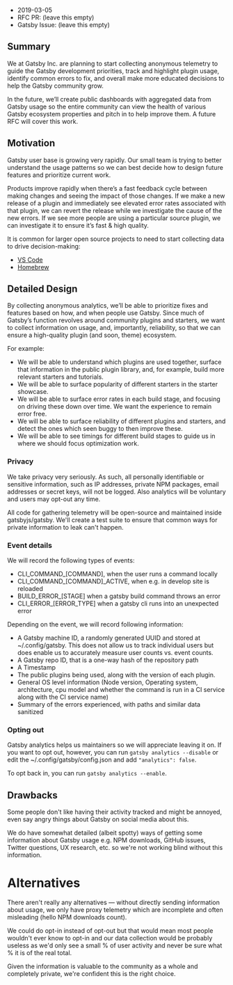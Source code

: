 - 2019-03-05
- RFC PR: (leave this empty)
- Gatsby Issue: (leave this empty)

## Summary
We at Gatsby Inc. are planning to start collecting anonymous telemetry to guide the Gatsby development priorities, track and highlight plugin usage, identify common errors to fix, and overall make more educated decisions to help the Gatsby community grow.

In the future, we’ll create public dashboards with aggregated data from Gatsby usage so the entire community can view the health of various Gatsby ecosystem properties and pitch in to help improve them. A future RFC will cover this work.

## Motivation
Gatsby user base is growing very rapidly. Our small team is trying to better understand the usage patterns so we can best decide how to design future features and prioritize current work.

Products improve rapidly when there’s a fast feedback cycle between making changes and seeing the impact of those changes. If we make a new release of a plugin and immediately see elevated error rates associated with that plugin, we can revert the release while we investigate the cause of the new errors. If we see more people are using a particular source plugin, we can investigate it to ensure it’s fast & high quality.

It is common for larger open source projects to need to start collecting data to drive decision-making:

- [VS Code](https://code.visualstudio.com/docs/supporting/FAQ#_gdpr-and-vs-code)
- [Homebrew](https://docs.brew.sh/Analytics)

## Detailed Design
By collecting anonymous analytics, we’ll be able to prioritize fixes and features based on how, and when people use Gatsby. Since much of Gatsby’s function revolves around community plugins and starters, we want to collect information on usage, and, importantly, reliability, so that we can ensure a high-quality plugin (and soon, theme) ecosystem.

For example:
* We will be able to understand which plugins are used together, surface that information in the public plugin library, and, for example, build more relevant starters and tutorials.
* We will be able to surface popularity of different starters in the starter showcase.
* We will be able to surface error rates in each build stage, and focusing on driving these down over time. We want the experience to remain error free.
* We will be able to surface reliability of different plugins and starters, and detect the ones which seen buggy to then improve these.
* We will be able to see timings for different build stages to guide us in where we should focus optimization work.

### Privacy
We take privacy very seriously. As such, all personally identifiable or sensitive information, such as IP addresses, private NPM packages, email addresses or secret keys, will not be logged. Also analytics will be voluntary and users may opt-out any time.

All code for gathering telemetry will be open-source and maintained inside gatsbyjs/gatsby. We'll create a test suite to ensure that common ways for private information to leak can't happen.

### Event details
We will record the following types of events:
* CLI_COMMAND_[COMMAND], when the user runs a command locally
* CLI_COMMAND_[COMMAND]_ACTIVE, when e.g. in develop site is reloaded
* BUILD_ERROR_[STAGE] when a gatsby build command throws an error
* CLI_ERROR_[ERROR_TYPE] when a gatsby cli runs into an unexpected error

Depending on the event, we will record following information:

* A Gatsby machine ID, a randomly generated UUID and stored at ~/.config/gatsby. This does not allow us to track individual users but does enable us to accurately measure user counts vs. event counts.
* A Gatsby repo ID, that is a one-way hash of the repository path
* A Timestamp
* The public plugins being used, along with the version of each plugin.
* General OS level information (Node version, Operating system, architecture, cpu model and whether the command is run in a CI service along with the CI service name)
* Summary of the errors experienced, with paths and similar data sanitized

### Opting out
Gatsby analytics helps us maintainers so we will appreciate leaving it on.
If you want to opt out, however, you can run `gatsby analytics --disable` or edit the ~/.config/gatsby/config.json and add `"analytics": false`.

To opt back in, you can run  `gatsby analytics --enable`.

## Drawbacks

Some people don't like having their activity tracked and might be annoyed, even say angry things about Gatsby on social media about this.

We do have somewhat detailed (albeit spotty) ways of getting some information about Gatsby usage e.g. NPM downloads, GitHub issues, Twitter questions, UX research, etc. so we're not working blind without this information.

# Alternatives

There aren't really any alternatives — without directly sending information about usage, we only have proxy telemetry which are incomplete and often misleading (hello NPM downloads count).

We could do opt-in instead of opt-out but that would mean most people wouldn't ever know to opt-in and our data collection would be probably useless as we'd only see a small % of user activity and never be sure what % it is of the real total.

Given the information is valuable to the community as a whole and completely private, we're confident this is the right choice.
